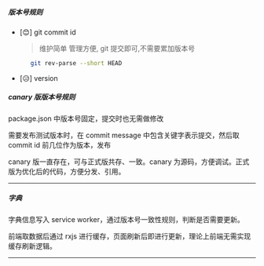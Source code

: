 ##### 版本号规则

- [😊] git commit id

  > 维护简单 管理方便, git 提交即可,不需要累加版本号

  ```bash
     git rev-parse --short HEAD
  ```

- [😥] version

##### canary 版版本号规则

package.json 中版本号固定，提交时也无需做修改

需要发布测试版本时，在 commit message 中包含关键字表示提交，然后取 commit id 前几位作为版本，发布

canary 版一直存在，可与正式版共存、一致。canary 为源码，方便调试。正式版为优化后的代码，方便分发、引用。

---

##### 字典

字典信息写入 service worker，通过版本号一致性规则，判断是否需要更新。

前端取数据后通过 rxjs 进行缓存，页面刷新后即进行更新，理论上前端无需实现缓存刷新逻辑。

---
